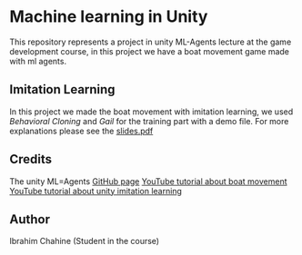 # Machine learning in Unity
This repository represents a project in unity ML-Agents lecture at the game development course, in this project we have a boat movement game made with ml agents.

## Imitation Learning
In this project we made the boat movement with imitation learning, we used _Behavioral Cloning_ and _Gail_ for the training part with a demo file.
For more explanations please see the [slides.pdf]()

## Credits
The unity ML=Agents [GitHub page](https://github.com/gzrjzcx/ML-agents/)
[YouTube tutorial about boat movement](https://www.youtube.com/watch?v=eL_zHQEju8s&t=485s&ab_channel=TomWeiland)
[YouTube tutorial about unity imitation learning](https://youtu.be/supqT7kqpEI)

 
## Author
Ibrahim Chahine (Student in the course)
